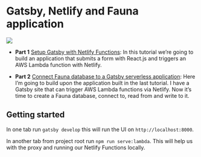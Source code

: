 Gatsby, Netlify and Fauna application
===

![](https://i.imgur.com/UnXY1QH.png)

- **Part 1** [Setup Gatsby with Netlify Functions](https://employbl.com/blog/setup-gatsby-with-netlify-functions): In this tutorial we’re going to build an application that submits a form with React.js and triggers an AWS Lambda function with Netlify.

- **Part 2** [Connect Fauna database to a Gatsby serverless application](https://employbl.com/blog/connect-fauna-database-gatsby-serverless): Here I’m going to build upon the application built in the last tutorial. I have a Gatsby site that can trigger AWS Lambda functions via Netlify. Now it’s time to create a Fauna database, connect to, read from and write to it.

## Getting started

In one tab run `gatsby develop` this will run the UI on `http://localhost:8000`.

In another tab from project root run `npm run serve:lambda`. This will help us with the proxy and running our Netlify Functions locally.
